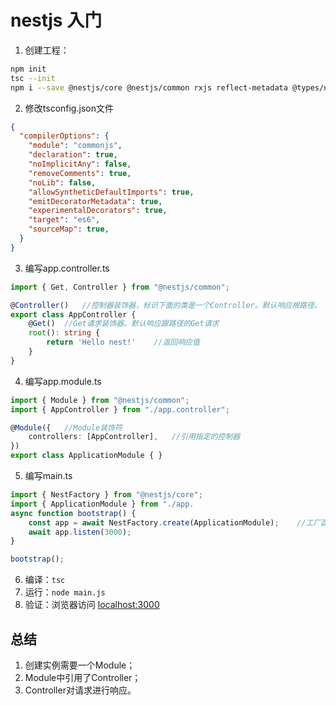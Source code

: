 # nestjs 入门

1. 创建工程：
```sh
npm init
tsc --init
npm i --save @nestjs/core @nestjs/common rxjs reflect-metadata @types/node
```

2. 修改tsconfig.json文件
```json
{
  "compilerOptions": {
    "module": "commonjs",
    "declaration": true,
    "noImplicitAny": false,
    "removeComments": true,
    "noLib": false,
    "allowSyntheticDefaultImports": true,
    "emitDecoratorMetadata": true,
    "experimentalDecorators": true,
    "target": "es6",
    "sourceMap": true,
  }
}
```

3. 编写app.controller.ts
```ts
import { Get, Controller } from "@nestjs/common";

@Controller()   //控制器装饰器，标识下面的类是一个Controller。默认响应根路径。
export class AppController {
    @Get()  //Get请求装饰器。默认响应跟路径的Get请求
    root(): string {
        return 'Hello nest!'    //返回响应值
    }
}
```

4. 编写app.module.ts
```ts
import { Module } from "@nestjs/common";
import { AppController } from "./app.controller";

@Module({   //Module装饰符
    controllers: [AppController],   //引用指定的控制器
})
export class ApplicationModule { }
```

5. 编写main.ts
```ts
import { NestFactory } from "@nestjs/core";
import { ApplicationModule } from "./app.
async function bootstrap() {
    const app = await NestFactory.create(ApplicationModule);    //工厂函数使用给定的函数创建实例
    await app.listen(3000);
}

bootstrap();
```

6. 编译：`tsc`
7. 运行：`node main.js`
8. 验证：浏览器访问 <localhost:3000>

## 总结

1. 创建实例需要一个Module；
2. Module中引用了Controller；
3. Controller对请求进行响应。

